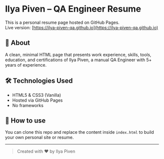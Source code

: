 # Ilya Piven – QA Engineer Resume

This is a personal resume page hosted on GitHub Pages.  
Live version: [https://ilya-piven-qa.github.io](https://ilya-piven-qa.github.io)

## 🚀 About

A clean, minimal HTML page that presents work experience, skills, tools, education, and certifications of Ilya Piven, a manual QA Engineer with 5+ years of experience.

## 🛠 Technologies Used

- HTML5 & CSS3 (Vanilla)
- Hosted via GitHub Pages
- No frameworks

## 🧰 How to use

You can clone this repo and replace the content inside `index.html` to build your own personal site or resume.

---

> Created with ❤️ by Ilya Piven